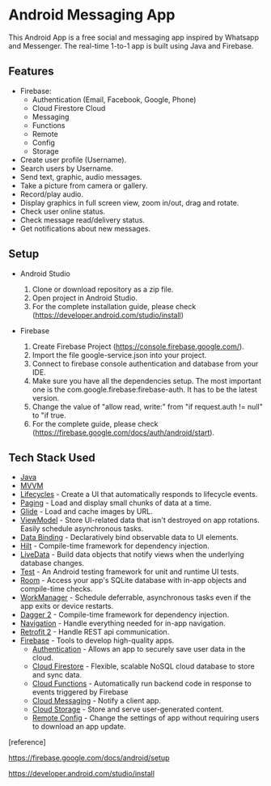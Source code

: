 # Android Messaging App

This Android App is a free social and messaging app inspired by Whatsapp and Messenger. The real-time 1-to-1 app is built using Java and Firebase. 

## Features

* Firebase: 
    - Authentication (Email, Facebook, Google, Phone) 
    - Cloud Firestore Cloud 
    - Messaging 
    - Functions 
    - Remote 
    - Config 
    - Storage
* Create user profile (Username).
* Search users by Username.
* Send text, graphic, audio messages.
* Take a picture from camera or gallery.
* Record/play audio.
* Display graphics in full screen view, zoom in/out, drag and rotate.
* Check user online status.
* Check message read/delivery status.
* Get notifications about new messages.

## Setup

* Android Studio
    1. Clone or download repository as a zip file.
    2. Open project in Android Studio.
    3. For the complete installation guide, please check (https://developer.android.com/studio/install)

* Firebase
    1. Create Firebase Project (https://console.firebase.google.com/).
    2. Import the file google-service.json into your project.
    3. Connect to firebase console authentication and database from your IDE.
    4. Make sure you have all the dependencies setup. The most important one is the com.google.firebase:firebase-auth. It has to be the latest version.
    5. Change  the value of "allow read, write:" from "if request.auth != null" to "if true.
    6. For the complete guide, please check (https://firebase.google.com/docs/auth/android/start).

## Tech Stack Used

* [Java](https://www.java.com/)
* [MVVM](https://developer.android.com/jetpack/docs/guide)
* [Lifecycles](https://developer.android.com/topic/libraries/architecture/lifecycle) - Create a UI that automatically responds to lifecycle events.
* [Paging](https://developer.android.com/topic/libraries/architecture/paging/) - Load and display small chunks of data at a time.
* [Glide](https://github.com/bumptech/glide) - Load and cache images by URL.
* [ViewModel](https://developer.android.com/topic/libraries/architecture/viewmodel) - Store UI-related data that isn't destroyed on app rotations. Easily schedule asynchronous tasks.
* [Data Binding](https://developer.android.com/topic/libraries/data-binding/) - Declaratively bind observable data to UI elements.
* [Hilt](https://developer.android.com/training/dependency-injection/hilt-android) - Compile-time framework for dependency injection.
* [LiveData](https://developer.android.com/topic/libraries/architecture/livedata) - Build data objects that notify views when the underlying database changes.
* [Test](https://developer.android.com/training/testing/) - An Android testing framework for unit and runtime UI tests.
* [Room](https://developer.android.com/topic/libraries/architecture/room) - Access your app's SQLite database with in-app objects and compile-time checks.
* [WorkManager](https://developer.android.com/topic/libraries/architecture/workmanager) - Schedule deferrable, asynchronous tasks even if the app exits or device restarts.
* [Dagger 2](https://github.com/google/dagger) - Compile-time framework for dependency injection.
* [Navigation](https://developer.android.com/guide/navigation/) - Handle everything needed for in-app navigation.
* [Retrofit 2](https://github.com/square/retrofit) - Handle REST api communication.
* [Firebase](https://firebase.google.com/docs) - Tools to develop high-quality apps.
  - [Authentication](https://firebase.google.com/docs) - Allows an app to securely save user data in the cloud.
  - [Cloud Firestore](https://firebase.google.com/docs/firestore) - Flexible, scalable NoSQL cloud database to store and sync data.
  - [Cloud Functions](https://firebase.google.com/docs/functions) - Automatically run backend code in response to events triggered by Firebase 
  - [Cloud Messaging](https://firebase.google.com/docs/cloud-messaging) - Notify a client app.
  - [Cloud Storage](https://firebase.google.com/docs/storage) - Store and serve user-generated content.
  - [Remote Config](https://firebase.google.com/docs/remote-config) - Change the settings of app without requiring users to download an app update.


[reference]

https://firebase.google.com/docs/android/setup

https://developer.android.com/studio/install